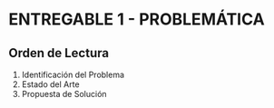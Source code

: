 # ENTREGABLE 1 - PROBLEMÁTICA

## Orden de Lectura

1. Identificación del Problema
2. Estado del Arte
3. Propuesta de Solución
